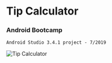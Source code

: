 # Tip Calculator
<h3>Android Bootcamp</h3>

    Android Studio 3.4.1 project - 7/2019

![Tip Calculator](https://alanv73.github.io/video/tipCalc.gif)

